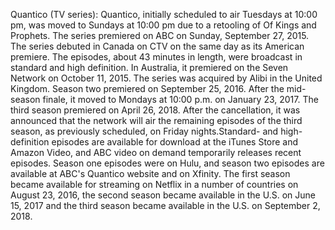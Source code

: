 Quantico (TV series): Quantico, initially scheduled to air Tuesdays at 10:00 pm, was moved to Sundays at 10:00 pm due to a retooling of Of Kings and Prophets. The series premiered on ABC on Sunday, September 27, 2015. The series debuted in Canada on CTV on the same day as its American premiere. The episodes, about 43 minutes in length, were broadcast in standard and high definition. In Australia, it premiered on the Seven Network on October 11, 2015. The series was acquired by Alibi in the United Kingdom. Season two premiered on September 25, 2016. After the mid-season finale, it moved to Mondays at 10:00 p.m. on January 23, 2017. The third season premiered on April 26, 2018. After the cancellation, it was announced that the network will air the remaining episodes of the third season, as previously scheduled, on Friday nights.Standard- and high-definition episodes are available for download at the iTunes Store and Amazon Video, and ABC video on demand temporarily releases recent episodes. Season one episodes were on Hulu, and season two episodes are available at ABC's Quantico website and on Xfinity. The first season became available for streaming on Netflix in a number of countries on August 23, 2016, the second season became available in the U.S. on June 15, 2017 and the third season became available in the U.S. on September 2, 2018.
